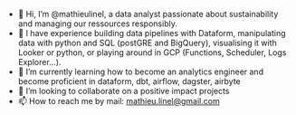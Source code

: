 - 👋 Hi, I’m @mathieulinel, a data analyst passionate about sustainability and managing our ressources responsibly.
- 🏢 I have experience building data pipelines with Dataform, manipulating data with python and SQL (postGRE and BigQuery), visualising it with Looker or python, or playing around in GCP (Functions, Scheduler, Logs Explorer...).
- 🌱 I’m currently learning how to become an analytics engineer and become proficient in dataform, dbt, airflow, dagster, airbyte
- 💞️ I’m looking to collaborate on a positive impact projects
- 📫 How to reach me by mail: mathieu.linel@gmail.com

<!---
mathieulinel/mathieulinel is a ✨ special ✨ repository because its `README.md` (this file) appears on your GitHub profile.
You can click the Preview link to take a look at your changes.
--->
